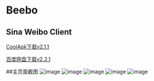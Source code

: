Beebo
=====

Sina Weibo Client
-----------------

[CoolApk下载v2.1.1](http://coolapk.com/apk/org.zarroboogs.weibo)

[百度网盘下载v2.2.1](http://yun.baidu.com/s/1eQGOhKQ)

##主页面截图
![image](https://github.com/andforce/Beebo/blob/master/screenshot/Screenshot_2015-01-05-19-37-43_Beebo.png)
![image](https://github.com/andforce/Beebo/blob/master/screenshot/Screenshot_2015-01-05-19-37-58_Beebo.png)
![image](https://github.com/andforce/Beebo/blob/master/screenshot/Screenshot_2015-01-05-19-38-14_Beebo.png)
![image](https://github.com/andforce/Beebo/blob/master/screenshot/Screenshot_2015-01-05-19-38-21_Beebo.png)
![image](https://github.com/andforce/Beebo/blob/master/screenshot/Screenshot_2015-01-05-19-38-44_Beebo.png)

